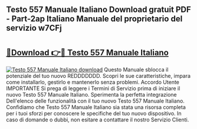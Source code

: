 ## Testo 557 Manuale Italiano Download gratuit PDF - Part-2ap Italiano Manuale del proprietario del servizio w7CFj

# <h2><a href="http://dfble2.blite.top/?on=Testo+557+Manuale+Italiano">🔗Download 👉🔴 Testo 557 Manuale Italiano</a></h2>

[![Testo 557 Manuale Italiano download](https://i.imgur.com/lujVjoI.png)](http://dfble2.blite.top/?on=Testo+557+Manuale+Italiano)
Questo Manuale sblocca il potenziale del tuo nuovo REDDDDDDD. Scopri le sue caratteristiche, impara come installarlo, gestirlo e mantenerlo senza problemi. Accordo Utente IMPORTANTE Si prega di leggere i Termini di Servizio prima di iniziare il nuovo Testo 557 Manuale Italiano. Sperimenta la perfetta integrazione Dell'elenco delle funzionalità con il tuo nuovo Testo 557 Manuale Italiano. Confidiamo che Testo 557 Manuale Italiano sia stata una risorsa completa per i tuoi sforzi per conoscere le specifiche del tuo nuovo dispositivo. In caso di domande o dubbi, non esitare a contattare il nostro Servizio Clienti.

